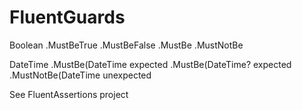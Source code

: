 # FluentGuards

Boolean
.MustBeTrue
.MustBeFalse
.MustBe
.MustNotBe

DateTime
.MustBe(DateTime expected
.MustBe(DateTime? expected
.MustNotBe(DateTime unexpected

See FluentAssertions project
